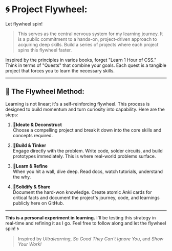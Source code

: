 # 🌀 Project Flywheel:
Let flywheel spin!



> This serves as the central nervous system for my learning journey. It is a public commitment to a hands-on, project-driven approach to acquiring deep skills. Build a series of projects where each project spins this flywheel faster.

Inspired by the principles in varios books, forget "Learn 1 Hour of CSS." Think in terms of "Quests" that combine your goals. Each quest is a tangible project that forces you to learn the necessary skills.

---

## 🧠 The Flywheel Method:

Learning is not linear; it's a self-reinforcing flywheel. This process is designed to build momentum and turn curiosity into capability. Here are the steps:

1. 🔹**Ideate & Deconstruct**  
   Choose a compelling project and break it down into the core skills and concepts required.

2. 🔹**Build & Tinker**  
   Engage directly with the problem. Write code, solder circuits, and build prototypes immediately. This is where real-world problems surface.

3. 🔹**Learn & Refine**  
   When you hit a wall, dive deep. Read docs, watch tutorials, understand the why.

4. 🔹**Solidify & Share**  
   Document the hard-won knowledge. Create atomic Anki cards for critical facts and document the project's journey, code, and learnings publicly here on GitHub.

---

**This is a personal experiment in learning.** I'll be testing this strategy in real-time and refining it as I go. Feel free to follow along and let the flywheel spin! 🌀

> Inspired by *Ultralearning*, *So Good They Can't Ignore You*, and *Show Your Work!* 



